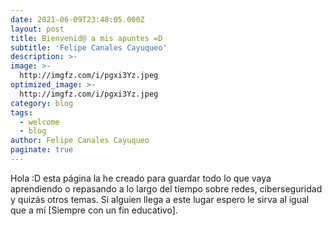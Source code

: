 ```yaml
---
date: 2021-06-09T23:48:05.000Z
layout: post
title: Bienvenid@ a mis apuntes =D
subtitle: 'Felipe Canales Cayuqueo'
description: >-
image: >-
  http://imgfz.com/i/pgxi3Yz.jpeg
optimized_image: >-
  http://imgfz.com/i/pgxi3Yz.jpeg
category: blog
tags:
  - welcome
  - blog
author: Felipe Canales Cayuqueo
paginate: true
---
```

Hola :D esta página la he creado para guardar todo lo que vaya aprendiendo o repasando a lo largo del tiempo sobre redes, ciberseguridad y quizás otros temas. Si alguien llega a este lugar espero le sirva al igual que a mí [Siempre con un fin educativo].
